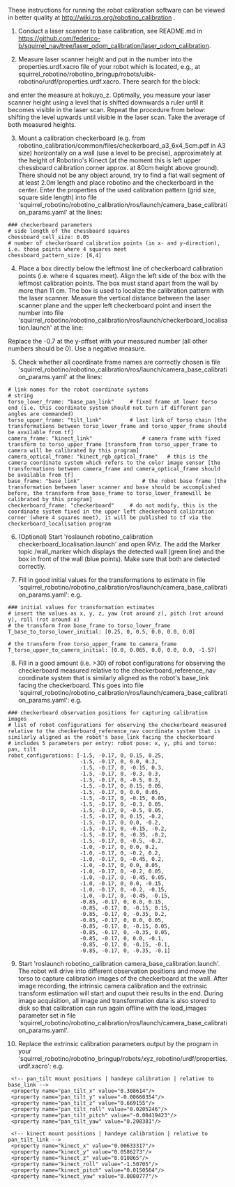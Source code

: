 These instructions for running the robot calibration software can be viewed in better quality at http://wiki.ros.org/robotino_calibration .

1. Conduct a laser scanner to base calibration, see README.md in https://github.com/federico-b/squirrel_nav/tree/laser_odom_calibration/laser_odom_calibration.

2. Measure laser scanner height and put in the number into the properties.urdf.xacro file of your robot which is located, e.g., at squirrel_robotino/robotino_bringup/robots/uibk-robotino/urdf/properties.urdf.xacro.
There search for the block:
  <!-- hokuyo mount positions | relative to base_link -->
  <property name="hokuyo_x" value="0.131740483"/>
  <property name="hokuyo_y" value="0.00937244242"/>
  <property name="hokuyo_z" value="0.102"/> <!-- not used, apprx -->
  <property name="hokuyo_roll" value="0.0"/>
  <property name="hokuyo_pitch" value="0.0"/>
  <property name="hokuyo_yaw" value="-0.0536545473"/>
and enter the measure at hokuyo_z.
Optimally, you measure your laser scanner height using a level that is shifted downwards a ruler until it becomes visible in the laser scan. Repeat the procedure from below: shifting the level upwards until visible in the laser scan. Take the average of both measured heights.

3. Mount a calibration checkerboard (e.g. from robotino_calibration/common/files/checkerboard_a3_6x4_5cm.pdf in A3 size) horizontally on a wall (use a level to be precise), approximately at the height of Robotino's Kinect (at the moment this is left upper chessboard calibration corner approx. at 80cm height above ground). There should not be any object around, try to find a flat wall segment of at least 2.0m length and place robotino and the checkerboard in the center.
Enter the properties of the used calibration pattern (grid size, square side length) into file 'squirrel_robotino/robotino_calibration/ros/launch/camera_base_calibration_params.yaml' at the lines:
 ```
 ### checkerboard parameters
 # side length of the chessboard squares
 chessboard_cell_size: 0.05
 # number of checkerboard calibration points (in x- and y-direction), i.e. those points where 4 squares meet
 chessboard_pattern_size: [6,4]
 ```

4. Place a box directly below the leftmost line of checkerboard calibration points (i.e. where 4 squares meet). Align the left side of the box with the leftmost calibration points. The box must stand apart from the wall by more than 11 cm. The box is used to localize the calibration pattern with the laser scanner.
Measure the vertical distance between the laser scanner plane and the upper left checkerboard point and insert the number into file 'squirrel_robotino/robotino_calibration/ros/launch/checkerboard_localisation.launch' at the line:
<node pkg="tf" type="static_transform_publisher" name="static_transform_publisher_checkerboard_reflector" output="screen" args="0.0 -0.7	 0 0 0 0  checkerboard_reference checkerboard 100"/>
Replace the -0.7 at the y-offset with your measured number (all other numbers should be 0). Use a negative measure.

5. Check whether all coordinate frame names are correctly chosen is file 'squirrel_robotino/robotino_calibration/ros/launch/camera_base_calibration_params.yaml' at the lines:
 ```
 # link names for the robot coordinate systems
 # string
 torso_lower_frame: "base_pan_link"		# fixed frame at lower torso end (i.e. this coordinate system should not turn if different pan angles are commanded)
 torso_upper_frame: "tilt_link"			# last link of torso chain [the transformations between torso_lower_frame and torso_upper_frame should be available from tf]
 camera_frame: "kinect_link"				# camera frame with fixed transform to torso_upper_frame [transform from torso_upper_frame to camera will be calibrated by this program]
 camera_optical_frame: "kinect_rgb_optical_frame"	# this is the camera coordinate system which refers to the color image sensor [the transformations between camera_frame and camera_optical_frame should be available from tf]
 base_frame: "base_link"					# the robot base frame [the transformation between laser scanner and base should be accomplished before, the transform from base_frame to torso_lower_framewill be calibrated by this program]
 checkerboard_frame: "checkerboard"		# do not modify, this is the coordinate system fixed in the upper left checkerboard calibration corner (where 4 squares meet), it will be published to tf via the checkerboard_localisation program
 ```
 
6. (Optional) Start 'roslaunch robotino_calibration checkerboard_localisation.launch' and open RViz. The add the Marker topic /wall_marker which displays the detected wall (green line) and the box in front of the wall (blue points). Make sure that both are detected correctly.

7. Fill in good initial values for the transformations to estimate in file 'squirrel_robotino/robotino_calibration/ros/launch/camera_base_calibration_params.yaml':
e.g.
 ```
 ### initial values for transformation estimates
 # insert the values as x, y, z, yaw (rot around z), pitch (rot around y), roll (rot around x)
 # the transform from base_frame to torso_lower_frame
 T_base_to_torso_lower_initial: [0.25, 0, 0.5, 0.0, 0.0, 0.0]

 # the transform from torso_upper_frame to camera_frame
 T_torso_upper_to_camera_initial: [0.0, 0.065, 0.0, 0.0, 0.0, -1.57]
 ```

8. Fill in a good amount (i.e. >30) of robot configurations for observing the checkerboard measured relative to the checkerboard_reference_nav coordinate system that is similarly aligned as the robot's base_link facing the checkerboard. This goes into file 'squirrel_robotino/robotino_calibration/ros/launch/camera_base_calibration_params.yaml':
e.g.
 ```
 ### checkerboard observation positions for capturing calibration images
 # list of robot configurations for observing the checkerboard measured relative to the checkerboard_reference_nav coordinate system that is similarly aligned as the robot's base_link facing the checkerboard
 # includes 5 parameters per entry: robot pose: x, y, phi and torso: pan, tilt
 robot_configurations: [-1.5, -0.17, 0, 0.15, 0.25,
                        -1.5, -0.17, 0, 0.0, 0.3,
                        -1.5, -0.17, 0, -0.15, 0.3,
                        -1.5, -0.17, 0, -0.3, 0.3,
                        -1.5, -0.17, 0, -0.5, 0.3,
                        -1.5, -0.17, 0, 0.15, 0.05,
                        -1.5, -0.17, 0, 0.0, 0.05,
                        -1.5, -0.17, 0, -0.15, 0.05,
                        -1.5, -0.17, 0, -0.3, 0.05,
                        -1.5, -0.17, 0, -0.5, 0.05,
                        -1.5, -0.17, 0, 0.15, -0.2,
                        -1.5, -0.17, 0, 0.0, -0.2,
                        -1.5, -0.17, 0, -0.15, -0.2,
                        -1.5, -0.17, 0, -0.35, -0.2,
                        -1.5, -0.17, 0, -0.5, -0.2,
                        -1.0, -0.17, 0, 0.0, 0.2,
                        -1.0, -0.17, 0, -0.2, 0.2,
                        -1.0, -0.17, 0, -0.45, 0.2,
                        -1.0, -0.17, 0, 0.0, 0.05,
                        -1.0, -0.17, 0, -0.2, 0.05,
                        -1.0, -0.17, 0, -0.45, 0.05,
                        -1.0, -0.17, 0, 0.0, -0.15,
                        -1.0, -0.17, 0, -0.2, -0.15,
                        -1.0, -0.17, 0, -0.45, -0.15,
                        -0.85, -0.17, 0, 0.0, 0.15,
                        -0.85, -0.17, 0, -0.15, 0.15,
                        -0.85, -0.17, 0, -0.35, 0.2,
                        -0.85, -0.17, 0, 0.0, 0.05,
                        -0.85, -0.17, 0, -0.15, 0.05,
                        -0.85, -0.17, 0, -0.35, 0.05,
                        -0.85, -0.17, 0, 0.0, -0.1,
                        -0.85, -0.17, 0, -0.15, -0.1,
                        -0.85, -0.17, 0, -0.35, -0.1]
 ```
 
9. Start 'roslaunch robotino_calibration camera_base_calibration.launch'. The robot will drive into different observation positions and move the torso to capture calibration images of the checkerboard at the wall. After image recording, the intrinsic camera calibration and the extrinsic transform estimation will start and ouput their results in the end. During image acquisition, all image and transformation data is also stored to disk so that calibration can run again offline with the load_images parameter set in file 'squirrel_robotino/robotino_calibration/ros/launch/camera_base_calibration_params.yaml'.

10. Replace the extrinsic calibration parameters output by the program in your 'squirrel_robotino/robotino_bringup/robots/xyz_robotino/urdf/properties.urdf.xacro':
e.g.
 ```
  <!-- pan_tilt mount positions | handeye calibration | relative to base_link -->
  <property name="pan_tilt_x" value="0.308614"/>
  <property name="pan_tilt_y" value="-0.00660354"/>
  <property name="pan_tilt_z" value="0.669155"/>
  <property name="pan_tilt_roll" value="0.0205246"/>
  <property name="pan_tilt_pitch" value="-0.00419423"/>
  <property name="pan_tilt_yaw" value="0.208381"/>

  <!-- kinect mount positions | handeye calibration | relative to pan_tilt_link -->
  <property name="kinect_x" value="0.00633317"/>
  <property name="kinect_y" value="0.0586273"/>
  <property name="kinect_z" value="0.010865"/>
  <property name="kinect_roll" value="-1.50705"/>
  <property name="kinect_pitch" value="0.0150564"/>
  <property name="kinect_yaw" value="0.0080777"/>
 ```
